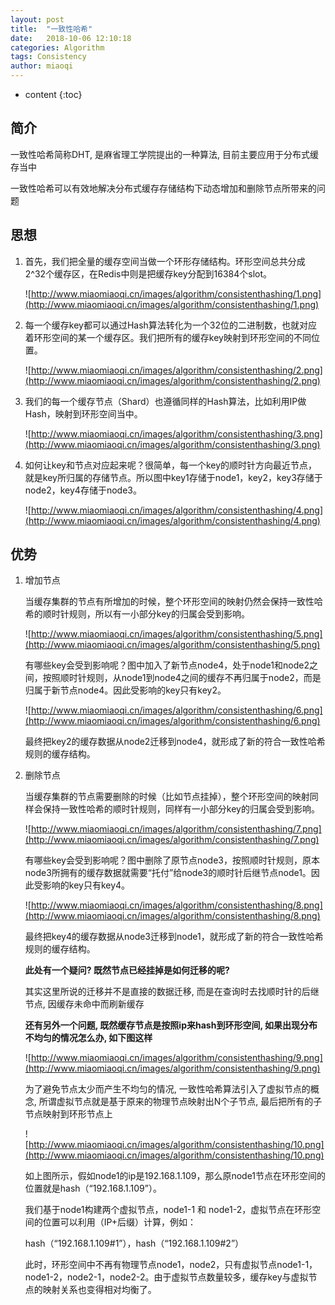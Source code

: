 ```yaml
---
layout: post
title:  "一致性哈希"
date:   2018-10-06 12:10:18
categories: Algorithm
tags: Consistency
author: miaoqi
---
```


* content
{:toc}

## 简介

一致性哈希简称DHT, 是麻省理工学院提出的一种算法, 目前主要应用于分布式缓存当中

一致性哈希可以有效地解决分布式缓存存储结构下动态增加和删除节点所带来的问题

## 思想

1. 首先，我们把全量的缓存空间当做一个环形存储结构。环形空间总共分成2^32个缓存区，在Redis中则是把缓存key分配到16384个slot。

    ![http://www.miaomiaoqi.cn/images/algorithm/consistenthashing/1.png](http://www.miaomiaoqi.cn/images/algorithm/consistenthashing/1.png)

1. 每一个缓存key都可以通过Hash算法转化为一个32位的二进制数，也就对应着环形空间的某一个缓存区。我们把所有的缓存key映射到环形空间的不同位置。

    ![http://www.miaomiaoqi.cn/images/algorithm/consistenthashing/2.png](http://www.miaomiaoqi.cn/images/algorithm/consistenthashing/2.png)

1. 我们的每一个缓存节点（Shard）也遵循同样的Hash算法，比如利用IP做Hash，映射到环形空间当中。

    ![http://www.miaomiaoqi.cn/images/algorithm/consistenthashing/3.png](http://www.miaomiaoqi.cn/images/algorithm/consistenthashing/3.png)
    
1. 如何让key和节点对应起来呢？很简单，每一个key的顺时针方向最近节点，就是key所归属的存储节点。所以图中key1存储于node1，key2，key3存储于node2，key4存储于node3。

    ![http://www.miaomiaoqi.cn/images/algorithm/consistenthashing/4.png](http://www.miaomiaoqi.cn/images/algorithm/consistenthashing/4.png)

## 优势

1. 增加节点

    当缓存集群的节点有所增加的时候，整个环形空间的映射仍然会保持一致性哈希的顺时针规则，所以有一小部分key的归属会受到影响。

    ![http://www.miaomiaoqi.cn/images/algorithm/consistenthashing/5.png](http://www.miaomiaoqi.cn/images/algorithm/consistenthashing/5.png)

    有哪些key会受到影响呢？图中加入了新节点node4，处于node1和node2之间，按照顺时针规则，从node1到node4之间的缓存不再归属于node2，而是归属于新节点node4。因此受影响的key只有key2。

    ![http://www.miaomiaoqi.cn/images/algorithm/consistenthashing/6.png](http://www.miaomiaoqi.cn/images/algorithm/consistenthashing/6.png)

    最终把key2的缓存数据从node2迁移到node4，就形成了新的符合一致性哈希规则的缓存结构。

1. 删除节点

    当缓存集群的节点需要删除的时候（比如节点挂掉），整个环形空间的映射同样会保持一致性哈希的顺时针规则，同样有一小部分key的归属会受到影响。

    ![http://www.miaomiaoqi.cn/images/algorithm/consistenthashing/7.png](http://www.miaomiaoqi.cn/images/algorithm/consistenthashing/7.png)

    有哪些key会受到影响呢？图中删除了原节点node3，按照顺时针规则，原本node3所拥有的缓存数据就需要“托付”给node3的顺时针后继节点node1。因此受影响的key只有key4。

    ![http://www.miaomiaoqi.cn/images/algorithm/consistenthashing/8.png](http://www.miaomiaoqi.cn/images/algorithm/consistenthashing/8.png)

    最终把key4的缓存数据从node3迁移到node1，就形成了新的符合一致性哈希规则的缓存结构。

    **此处有一个疑问? 既然节点已经挂掉是如何迁移的呢?**

    其实这里所说的迁移并不是直接的数据迁移, 而是在查询时去找顺时针的后继节点, 因缓存未命中而刷新缓存

    **还有另外一个问题, 既然缓存节点是按照ip来hash到环形空间, 如果出现分布不均匀的情况怎么办, 如下图这样**

    ![http://www.miaomiaoqi.cn/images/algorithm/consistenthashing/9.png](http://www.miaomiaoqi.cn/images/algorithm/consistenthashing/9.png)

    为了避免节点太少而产生不均匀的情况, 一致性哈希算法引入了虚拟节点的概念, 所谓虚拟节点就是基于原来的物理节点映射出N个子节点, 最后把所有的子节点映射到环形节点上

    ![http://www.miaomiaoqi.cn/images/algorithm/consistenthashing/10.png](http://www.miaomiaoqi.cn/images/algorithm/consistenthashing/10.png)

    如上图所示，假如node1的ip是192.168.1.109，那么原node1节点在环形空间的位置就是hash（“192.168.1.109”）。

    我们基于node1构建两个虚拟节点，node1-1 和 node1-2，虚拟节点在环形空间的位置可以利用（IP+后缀）计算，例如：

    hash（“192.168.1.109#1”），hash（“192.168.1.109#2”）

    此时，环形空间中不再有物理节点node1，node2，只有虚拟节点node1-1，node1-2，node2-1，node2-2。由于虚拟节点数量较多，缓存key与虚拟节点的映射关系也变得相对均衡了。
    
    
    
    